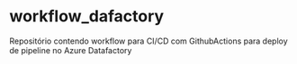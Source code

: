 # workflow_dafactory
Repositório contendo workflow para CI/CD com GithubActions para deploy de pipeline no Azure Datafactory
